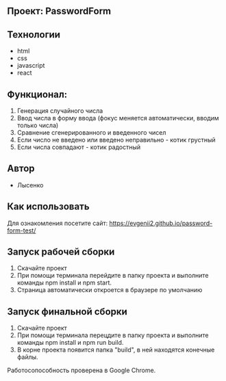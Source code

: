 ##  Проект: PasswordForm

##  Технологии

* html
* css
* javascript
* react

## Функционал:
1. Генерация случайного числа
2. Ввод числа в форму ввода (фокус меняется автоматически, вводим только числа)
3. Сравнение сгенерированного и введенного чисел
4. Если число не введено или введено неправильно - котик грустный
5. Если числа совпадают - котик радостный

## Автор

* Лысенко

## Как использовать

Для ознакомления посетите сайт:
https://evgenii2.github.io/password-form-test/

## Запуск рабочей сборки
1. Скачайте проект
2. При помощи терминала перейдите в папку проекта и выполните команды npm install и npm start.
3. Страница автоматически откроется в браузере по умолчанию

## Запуск финальной сборки
1. Скачайте проект
2. При помощи терминала перецдите в папку проекта и выполните команды npm install и npm run build.
3. В корне проекта появится папка "build", в ней находятся конечные файлы.

Работосопособность проверена в Google Chrome.
